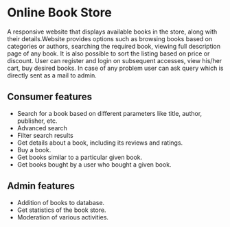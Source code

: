 # Online Book Store
A responsive website that displays available books in the store, along with their details.Website provides options such as browsing books based on categories or authors, searching the required book, viewing full description page of any book. It is also possible to sort the listing based on price or discount. User can register and login on subsequent accesses, view his/her cart, buy desired books. In case of any problem user can ask query which is directly sent as a mail to admin.

## Consumer features
* Search for a book based on different parameters like title, author, publisher, etc.
* Advanced search
* Filter search results
* Get details about a book, including its reviews and ratings.
* Buy a book.
* Get books similar to a particular given book.
* Get books bought by a user who bought a given book.
## Admin features
* Addition of books to database.
* Get statistics of the book store.
* Moderation of various activities.
